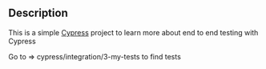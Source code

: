 
## Description

This is a simple [Cypress](https://www.cypress.io) project to learn more about end to end testing with Cypress

Go to  => cypress/integration/3-my-tests to find tests
 
